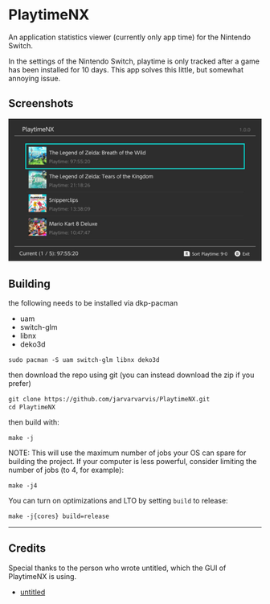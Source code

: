 # PlaytimeNX

An application statistics viewer (currently only app time) for the Nintendo Switch.

In the settings of the Nintendo Switch, playtime is only tracked after a game has been
installed for 10 days. This app solves this little, but somewhat annoying issue.

## Screenshots

![](assets/example_01.jpg)

## Building

the following needs to be installed via dkp-pacman

- uam
- switch-glm
- libnx
- deko3d

```shell
sudo pacman -S uam switch-glm libnx deko3d
```

then download the repo using git (you can instead download the zip if you prefer)

```shell
git clone https://github.com/jarvarvarvis/PlaytimeNX.git
cd PlaytimeNX
```

then build with:

```shell
make -j
```

NOTE: 
This will use the maximum number of jobs your OS can spare for building the project.
If your computer is less powerful, consider limiting the number of jobs (to 4, for example):

```shell
make -j4
```

You can turn on optimizations and LTO by setting `build` to release:
```shell
make -j{cores} build=release
```

---

## Credits

Special thanks to the person who wrote untitled, which the GUI of PlaytimeNX is using.

- [untitled](https://github.com/ITotalJustice/untitled/)

